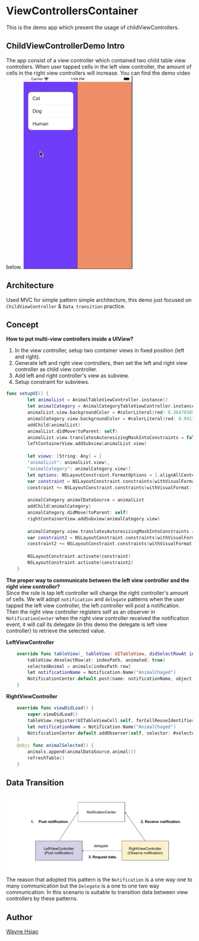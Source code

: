 # ViewControllersContainer
This is the demo app which present the usage of childViewControllers.

## ChildViewControllerDemo Intro
The app consist of a view controller which contained two child table view controllers.
When user tapped cells in the left view controller, the amount of cells in the right view controllers will increase.
You can find the demo video below.
![](./ChildViewControllers.gif)

## Architecture
Used MVC for simple pattern simple architecture, this demo just focused on `ChildViewController` & `Data transition` practice.

## Concept
**How to put multi-view controllers inside a UIView?**
   1. In the view controller, setup two container views in fixed position (left and right).
   2. Generate left and right view controllers, then set the left and right view controller as child view controller.
   3. Add left and right controller's view as subview.
   4. Setup constraint for subviews.   
```swift
func setupUI() {
        let animalList = AnimalTableViewController.instance()
        let animalCategory = AnimalCategoryTableViewController.instance()
        animalList.view.backgroundColor = #colorLiteral(red: 0.3647058904, green: 0.06666667014, blue: 0.9686274529, alpha: 1)
        animalCategory.view.backgroundColor = #colorLiteral(red: 0.9411764741, green: 0.4980392158, blue: 0.3529411852, alpha: 1)
        addChild(animalList)
        animalList.didMove(toParent: self)
        animalList.view.translatesAutoresizingMaskIntoConstraints = false
        leftContainerView.addSubview(animalList.view)
        
        let views: [String: Any] = [
        "animalList": animalList.view!,
        "animalCategory": animalCategory.view!]
        let options: NSLayoutConstraint.FormatOptions = [.alignAllCenterX]
        var constraint = NSLayoutConstraint.constraints(withVisualFormat: "H:|-0-[animalList]-0-|", options: options, metrics: nil, views: ["animalList": animalList.view!])
        constraint += NSLayoutConstraint.constraints(withVisualFormat: "V:|-0-[animalList]-0-|", options: options, metrics: nil, views: views)
        
        animalCategory.animalDataSource = animalList
        addChild(animalCategory)
        animalCategory.didMove(toParent: self)
        rightContainerView.addSubview(animalCategory.view)
        
        animalCategory.view.translatesAutoresizingMaskIntoConstraints = false
        var constraint2 = NSLayoutConstraint.constraints(withVisualFormat: "H:|-0-[animalCategory]-0-|", options: options, metrics: nil, views: ["animalCategory": animalCategory.view!])
        constraint2 += NSLayoutConstraint.constraints(withVisualFormat: "V:|-0-[animalCategory]-0-|", options: options, metrics: nil, views: views)

        NSLayoutConstraint.activate(constraint)
        NSLayoutConstraint.activate(constraint2)
    }
```

**The proper way to communicate between the left view controller and the right view controller?**   
Since the rule is tap left controller will change the right controller's amount of cells. We will adopt `notification` and `delegate` patterns when the user tapped the left view controller, the left controller will post a notification. Then the right view controller registers self as an observer in `NotificationCenter` when the right view controller received the notification event, it will call its delegate (in this demo the delegate is left view controller) to retrieve the selected value.

**LeftViewController**
```swift
    override func tableView(_ tableView: UITableView, didSelectRowAt indexPath: IndexPath) {
        tableView.deselectRow(at: indexPath, animated: true)
        selectedAnimal = animals[indexPath.row]
        let notificationName = Notification.Name("AnimalChaged")
        NotificationCenter.default.post(name: notificationName, object: nil)
    }
```
**RightViewController**
```swift
    override func viewDidLoad() {
        super.viewDidLoad()
        tableView.register(UITableViewCell.self, forCellReuseIdentifier: "cell")
        let notificationName = Notification.Name("AnimalChaged")
        NotificationCenter.default.addObserver(self, selector: #selector(animalSelected), name: notificationName, object: nil)
    }
    @objc func animalSelected() {
        animals.append(animalDataSource.animal())
        refreshTable()
    }    
```

## Data Transition
![](./DataTransition.png)
The reason that adopted this pattern is the `Notification` is a one way one to many communication but the `Delegate` is a one to one two way communication.
In this scenario is suitable to transition data between view controllers by these patterns.

## Author
[Wayne Hsiao](mailto:chronicqazxc@gmail.com)
